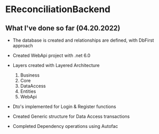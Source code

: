 # EReconciliationBackend

## What I've done so far (04.20.2022)

- The database is created and relationships are defined, with DbFirst approach

- Created WebApi project with .net 6.0

- Layers created with Layered Architecture

    1. Business
    2. Core
    3. DataAccess
    4. Entities
    5. WebApi

- Dto's implemented for Login & Register functions 

- Created Generic structure for Data Access transactions

- Completed Dependency operations using Autofac